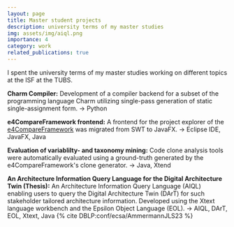 ```yaml
---
layout: page
title: Master student projects
description: university terms of my master studies
img: assets/img/aiql.png
importance: 4
category: work
related_publications: true
---
```


I spent the university terms of my master studies working on different topics at the ISF at the TUBS.

**Charm Compiler:** 
Development of a compiler backend for a subset of the programming language Charm utilizing single-pass generation of static single-assignment form. -> Python

**e4CompareFramework frontend:** A frontend for the project explorer of the [e4CompareFramework](https://github.com/KamilRosiak/e4CompareFramework) was migrated from SWT to JavaFX. -> Eclipse IDE, JavaFX, Java

**Evaluation of variablilty- and taxonomy mining:** Code clone analysis tools were automatically evaluated using a ground-truth generated by the e4CompareFramework's clone generator.
->  Java, Xtend

**An Architecture Information Query Language for the Digital Architecture Twin (Thesis):**
An Architecture Information Query Language (AIQL) enabling users to query the Digital Architecture Twin (DArT) for such stakeholder tailored architecture information. Developed using the Xtext language workbench and the Epsilon Object Language (EOL). -> AIQL, DArT, EOL, Xtext, Java
{% cite DBLP:conf/ecsa/AmmermannJLS23 %}